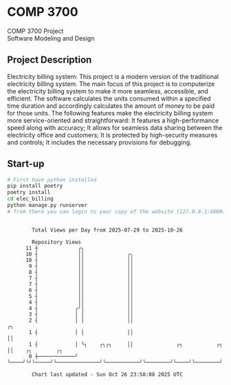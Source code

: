 # COMP 3700
COMP 3700 Project  
Software Modeling and Design
## Project Description
Electricity billing system: This project is a modern version of the traditional electricity billing system. The main focus of this project is to computerize the electricity billing system to make it more seamless, accessible, and efficient. The software calculates the units consumed within a specified time duration and accordingly calculates the amount of money to be paid for those units. The following features make the electricity billing system more service-oriented and straightforward: It features a high-performance speed along with accuracy; It allows for seamless data sharing between the electricity office and customers; It is protected by high-security measures and controls; It includes the necessary provisions for debugging.

## Start-up
```bash
# First have python installed
pip install poetry
poetry install
cd elec_billing
python manage.py runserver
# from there you can login to your copy of the website (127.0.0.1:8000), default creds are admin/admin
```

```

        Total Views per Day from 2025-07-29 to 2025-10-26

        Repository Views
      11 ┼             ╭╮
      10 ┤             ││              ╭╮
      10 ┤             ││              ││
       9 ┤             ││              ││
       8 ┤             ││              ││
       7 ┤             ││              ││
       7 ┤             ││              ││
       6 ┤             ││              ││
       5 ┤             ││              ││
       4 ┤             ││              ││
       4 ┤            ╭╯│              ││
       3 ┤            │ │              ││
       2 ┤            │ │              ││                                     ╭╮
       1 ┤            │ │              ││                                     ││
       1 ┤            │ ╰╮    ╭╮╭╮     ││              ╭╮           ╭╮        ││    ╭╮        ╭╮
       0 ┼────────────╯  ╰────╯╰╯╰─────╯╰──────────────╯╰───────────╯╰────────╯╰────╯╰────────╯╰───

        Chart last updated - Sun Oct 26 23:58:08 2025 UTC
        
```
